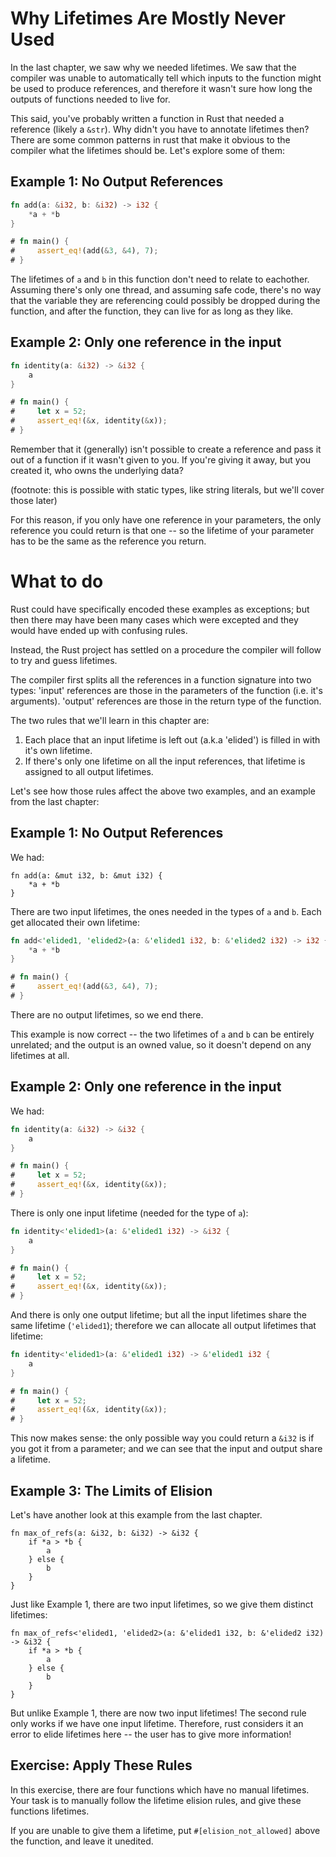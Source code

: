 # Why Lifetimes Are Mostly Never Used

In the last chapter, we saw why we needed lifetimes. We saw that the compiler was unable
to automatically tell which inputs to the function might be used to produce references,
and therefore it wasn't sure how long the outputs of functions needed to live for.

This said, you've probably written a function in Rust that needed a reference (likely a `&str`).
Why didn't you have to annotate lifetimes then? There are some common patterns in rust that
make it obvious to the compiler what the lifetimes should be. Let's explore some of them:

## Example 1: No Output References

``` rust
fn add(a: &i32, b: &i32) -> i32 {
    *a + *b
}

# fn main() {
#     assert_eq!(add(&3, &4), 7);
# }
```

The lifetimes of `a` and `b` in this function don't need to relate to eachother. Assuming there's only one thread,
and assuming safe code, there's no way that the variable they are referencing could possibly be dropped during the
function, and after the function, they can live for as long as they like.

## Example 2: Only one reference in the input


``` rust
fn identity(a: &i32) -> &i32 {
    a
}

# fn main() {
#     let x = 52;
#     assert_eq!(&x, identity(&x));
# }
```

Remember that it (generally) isn't possible to create a reference and pass it out of a
function if it wasn't given to you. If you're giving it away, but you created it, who
owns the underlying data?

(footnote: this is possible with static types, like string literals, but we'll cover those later)

For this reason, if you only have one reference in your parameters, the only reference you
could return is that one -- so the lifetime of your parameter has to be the same as
the reference you return.

# What to do

Rust could have specifically encoded these examples as exceptions; but then
there may have been many cases which were excepted and they would have
ended up with confusing rules.

Instead, the Rust project has settled on a procedure the compiler will follow to try and guess lifetimes.

The compiler first splits all the references in a function signature into two types: 'input'
references are those in the parameters of the function (i.e. it's arguments). 'output' references
are those in the return type of the function.

The two rules that we'll learn in this chapter are:

1. Each place that an input lifetime is left out (a.k.a 'elided') is filled in with it's own lifetime.
2. If there's only one lifetime on all the input references, that lifetime is assigned to all output lifetimes.

Let's see how those rules affect the above two examples, and an example from the last chapter:

## Example 1: No Output References

We had:

``` rust,ignore
fn add(a: &mut i32, b: &mut i32) {
    *a + *b
}
```

There are two input lifetimes, the ones needed in the types of `a` and `b`. Each get allocated their own lifetime:

``` rust
fn add<'elided1, 'elided2>(a: &'elided1 i32, b: &'elided2 i32) -> i32 {
    *a + *b
}

# fn main() {
#     assert_eq!(add(&3, &4), 7);
# }
```

There are no output lifetimes, so we end there.

This example is now correct -- the two lifetimes of `a` and `b` can be entirely unrelated;
and the output is an owned value, so it doesn't depend on any lifetimes at all.

## Example 2: Only one reference in the input

We had:

``` rust
fn identity(a: &i32) -> &i32 {
    a
}

# fn main() {
#     let x = 52;
#     assert_eq!(&x, identity(&x));
# }
```

There is only one input lifetime (needed for the type of `a`):

``` rust
fn identity<'elided1>(a: &'elided1 i32) -> &i32 {
    a
}

# fn main() {
#     let x = 52;
#     assert_eq!(&x, identity(&x));
# }
```

And there is only one output lifetime; but all the input lifetimes share the same lifetime (`'elided1`);
therefore we can allocate all output lifetimes that lifetime:

``` rust
fn identity<'elided1>(a: &'elided1 i32) -> &'elided1 i32 {
    a
}

# fn main() {
#     let x = 52;
#     assert_eq!(&x, identity(&x));
# }
```

This now makes sense: the only possible way you could return a `&i32` is if you got it from a parameter;
and we can see that the input and output share a lifetime.

## Example 3: The Limits of Elision

Let's have another look at this example from the last chapter.

``` rust,ignore
fn max_of_refs(a: &i32, b: &i32) -> &i32 {
    if *a > *b {
        a
    } else {
        b
    }
}
```

Just like Example 1, there are two input lifetimes, so we give them
distinct lifetimes:

``` rust,ignore
fn max_of_refs<'elided1, 'elided2>(a: &'elided1 i32, b: &'elided2 i32) -> &i32 {
    if *a > *b {
        a
    } else {
        b
    }
}
```

But unlike Example 1, there are now two input lifetimes! The second rule
only works if we have one input lifetime. Therefore, rust considers it an
error to elide lifetimes here -- the user has to give more information!

## Exercise: Apply These Rules

In this exercise, there are four functions which have no manual lifetimes.
Your task is to manually follow the lifetime elision rules, and give these
functions lifetimes.

If you are unable to give them a lifetime, put `#[elision_not_allowed]`
above the function, and leave it unedited.
